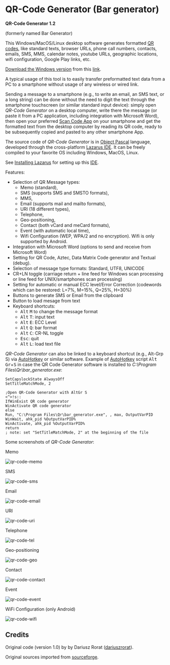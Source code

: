 # QR-Code Generator (Bar generator)

**QR-Code Generator 1.2**

(formerly named Bar Generator)

This Windows/MacOS/Linux desktop software generates formatted [QR codes](https://en.wikipedia.org/wiki/QR_code), like standard texts, browser URLs, phone call numbers, contacts, emails, SMS, MMS, calendar notes, youtube URLs, geographic locations, wifi configuration, Google Play links, etc.

[Download the Windows version](https://github.com/Ircama/qr-code-generator/releases) from this [link](https://github.com/Ircama/qr-code-generator/releases/download/1.2/bar_generator.zip).

A typical usage of this tool is to easily transfer preformatted text data from a PC to a smartphone without usage of any wireless or wired link.

Sending a message to a smartphone (e.g., to write an email, an SMS text, or a long string) can be done without the need to digit the text through the smartphone touchscreen (or similar standard input device): simply open *QR-Code Generator* on a desktop computer, write there the message (or paste it from a PC application, including integration with Microsoft Word), then open your preferred [Scan Code App](https://en.wikipedia.org/wiki/Barcode_Scanner_(application)) on your smartphone and get the formatted text from the desktop computer by reading its QR code, ready to be subsequently copied and pasted to any other smartphone App.

The source code of *QR-Code Generator* is in [Object Pascal](https://en.wikipedia.org/wiki/Object_Pascal) language, developed through the cross-platform [Lazarus IDE](http://www.lazarus-ide.org/). It can be freely compiled to your favorite OS including Windows, MacOS, Linux.

See [Installing Lazarus](http://wiki.freepascal.org/Installing_Lazarus) for setting up this [IDE](https://en.wikipedia.org/wiki/Lazarus_(IDE)).

Features:

* Selection of QR Message types:
  - Memo (standard),
  - SMS (supports SMS and SMSTO formats),
  - MMS,
  - Email (supports mail and mailto formats),
  - URI (18 different types),
  - Telephone,
  - Geo-positioning,
  - Contact (both vCard and meCard formats),
  - Event (with automatic local time),
  - Wifi Configuration (WEP, WPA/2 and no encryption). Wifi is only supported by Android.
* Integration with Microsoft Word (options to send and receive from Microsoft Word)
* Setting for QR Code, Aztec, Data Matrix Code generator and Textual (debug).
* Selection of message type formats: Standard, UTF8, UNICODE
* CR+LN toggle (carriage return + line feed for Windows scan processing or line feed for UNIX/smartphones scan processing)
* Setting for automatic or manual ECC level/Error Correction (codewords which can be restored: L=7%, M=15%, Q=25%, H=30%)
* Buttons to generate SMS or Email from the clipboard
* Button to load mesage from text
* Keyboard shortcuts:
  - <kbd>Alt</kbd> <kbd>M</kbd> to change the message format
  - <kbd>Alt</kbd> <kbd>T</kbd>: input text
  - <kbd>Alt</kbd> <kbd>E</kbd>: ECC Level
  - <kbd>Alt</kbd> <kbd>Q</kbd>: bar format
  - <kbd>Alt</kbd> <kbd>C</kbd>: CR-NL toggle
  - <kbd>Esc</kbd>: quit
  - <kbd>Alt</kbd> <kbd>L</kbd>: load text file

*QR-Code Generator* can also be linked to a keyboard shortcut (e.g., Alt-Grp S) via [AutoHotkey](https://autohotkey.com/) or similar software. Example of [AutoHotkey](https://github.com/AutoHotkey/AutoHotkey) script <kbd>Alt Gr</kbd>+<kbd>S</kbd> in case the QR Code Generator software is installed to *C:\Program Files\Qr\bar_generator.exe*:

```AutoHotkey
SetCapslockState AlwaysOff
SetTitleMatchMode, 2

;Open QR-Code Generator with AltGr S
<^>!s::
IfWinExist QR code generator
WinActivate QR code generator
else
Run, "C:\Program Files\Qr\bar_generator.exe", , max, OutputVarPID
WinWait, ahk_pid %OutputVarPID%
WinActivate, ahk_pid %OutputVarPID%
return
; note: set "SetTitleMatchMode, 2" at the beginning of the file
```

Some screenshots of *QR-Code Generator*:

Memo

![qr-code-memo](https://cloud.githubusercontent.com/assets/8292987/19455469/6c9c710a-94bd-11e6-8033-3abe121793e5.png)

SMS

![qr-code-sms](https://cloud.githubusercontent.com/assets/8292987/19455474/6cac0f16-94bd-11e6-89f9-3cfeece736b6.png)

Email

![qr-code-email](https://cloud.githubusercontent.com/assets/8292987/19455476/6cb06d5e-94bd-11e6-9f99-458c2348323f.png)

URI

![qr-code-uri](https://cloud.githubusercontent.com/assets/8292987/19455475/6caed1b0-94bd-11e6-8e24-6fd3725dbcfb.png)

Telephone

![qr-code-tel](https://cloud.githubusercontent.com/assets/8292987/19455470/6c9f7ea4-94bd-11e6-860b-6d8c36bee30a.png)

Geo-positioning

![qr-code-geo](https://cloud.githubusercontent.com/assets/8292987/19455471/6ca5ada6-94bd-11e6-9416-635ed1afb115.png)

Contact

![qr-code-contact](https://cloud.githubusercontent.com/assets/8292987/19455472/6ca79f08-94bd-11e6-9fc2-70a5de07bd43.png)

Event

![qr-code-event](https://cloud.githubusercontent.com/assets/8292987/19455468/6c9aa708-94bd-11e6-933b-b59c1bbd5086.png)

WiFi Configuration (only Android)

![qr-code-wifi](https://cloud.githubusercontent.com/assets/8292987/19455473/6caa255c-94bd-11e6-8346-1349f58cbbda.png)

## Credits

Original code (version 1.0) by by Dariusz Rorat ([dariuszrorat](http://sourceforge.net/users/dariuszrorat)).

Original sources imported from [sourceforge](https://sourceforge.net/projects/bargenerator/).
